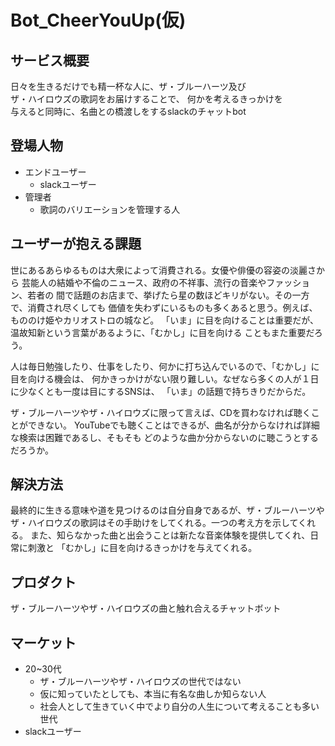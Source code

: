 # Bot_CheerYouUp(仮)
## サービス概要
 日々を生きるだけでも精一杯な人に、ザ・ブルーハーツ及び  
 ザ・ハイロウズの歌詞をお届けすることで、 何かを考えるきっかけを  
 与えると同時に、名曲との橋渡しをするslackのチャットbot
## 登場人物
- エンドユーザー
  - slackユーザー
- 管理者  
  - 歌詞のバリエーションを管理する人  
## ユーザーが抱える課題  
世にあるあらゆるものは大衆によって消費される。女優や俳優の容姿の淡麗さから
芸能人の結婚や不倫のニュース、政府の不祥事、流行の音楽やファッション、若者の
間で話題のお店まで、挙げたら星の数ほどキリがない。その一方で、消費され尽くしても
価値を失わずにいるものも多くあると思う。例えば、もののけ姫やカリオストロの城など。
「いま」に目を向けることは重要だが、温故知新という言葉があるように、「むかし」に目を向ける
こともまた重要だろう。

人は毎日勉強したり、仕事をしたり、何かに打ち込んでいるので、「むかし」に目を向ける機会は、
何かきっかけがない限り難しい。なぜなら多くの人が１日に少なくとも一度は目にするSNSは、
「いま」の話題で持ちきりだからだ。

ザ・ブルーハーツやザ・ハイロウズに限って言えば、CDを買わなければ聴くことができない。
YouTubeでも聴くことはできるが、曲名が分からなければ詳細な検索は困難であるし、そもそも
どのような曲か分からないのに聴こうとするだろうか。

## 解決方法
最終的に生きる意味や道を見つけるのは自分自身であるが、ザ・ブルーハーツや
ザ・ハイロウズの歌詞はその手助けをしてくれる。一つの考え方を示してくれる。
また、知らなかった曲と出会うことは新たな音楽体験を提供してくれ、日常に刺激と
「むかし」に目を向けるきっかけを与えてくれる。
## プロダクト
ザ・ブルーハーツやザ・ハイロウズの曲と触れ合えるチャットボット
## マーケット
- 20~30代
  - ザ・ブルーハーツやザ・ハイロウズの世代ではない
  - 仮に知っていたとしても、本当に有名な曲しか知らない人  
  - 社会人として生きていく中でより自分の人生について考えることも多い世代  
- slackユーザー
